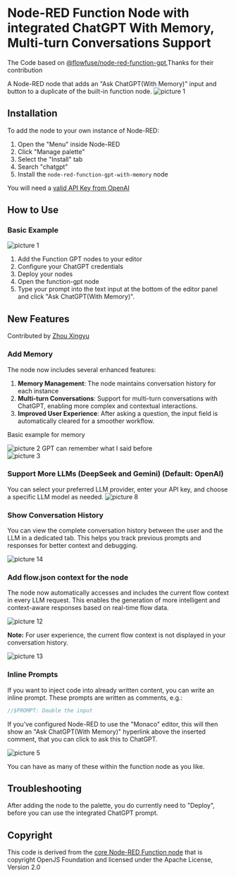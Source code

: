 # Node-RED Function Node with integrated ChatGPT With Memory, Multi-turn Conversations Support

The Code based on [@flowfuse/node-red-function-gpt](https://github.com/FlowFuse/node-red-function-gpt),Thanks for their contribution

A Node-RED node that adds an "Ask ChatGPT(With Memory)" input and button to a duplicate of the built-in function node.
![picture 1](images/b773216cb9e92964b9b64d1c1bb081bef3ff972ebe7bc91242f48b295087b966.png)

## Installation

To add the node to your own instance of Node-RED:

1. Open the "Menu" inside Node-RED
1. Click "Manage palette"
1. Select the "Install" tab
1. Search "chatgpt"
1. Install the `node-red-function-gpt-with-memory` node

You will need a [valid API Key from OpenAI](https://platform.openai.com/account/api-keys)

## How to Use

### Basic Example

![picture 1](images/b773216cb9e92964b9b64d1c1bb081bef3ff972ebe7bc91242f48b295087b966.png)

1. Add the Function GPT nodes to your editor
2. Configure your ChatGPT credentials
3. Deploy your nodes
4. Open the function-gpt node
5. Type your prompt into the text input at the bottom of the editor panel and click "Ask ChatGPT(With Memory)".

## New Features

Contributed by [Zhou Xingyu](https://github.com/strutter0816)

### Add Memory

The node now includes several enhanced features:

1. **Memory Management**: The node maintains conversation history for each instance
2. **Multi-turn Conversations**: Support for multi-turn conversations with ChatGPT, enabling more complex and contextual interactions.
3. **Improved User Experience**: After asking a question, the input field is automatically cleared for a smoother workflow.

Basic example for memory

![picture 2](images/54aa94dbff141e678cd5802091e484c32add4cbf1abc75c317765d365c630996.png)
GPT can remember what I said before  
![picture 3](images/c34b043274e9aee3faf8b9d674e822c516321ddfaf01b3f3408e68ed05fa4b50.png)

### Support More LLMs (DeepSeek and Gemini) (Default: OpenAI)

You can select your preferred LLM provider, enter your API key, and choose a specific LLM model as needed.
![picture 8](images/6bf62f538590289e401b8e8865854973e2244b025e66936d1541af86c15681b2.png)

### Show Conversation History

You can view the complete conversation history between the user and the LLM in a dedicated tab. This helps you track previous prompts and responses for better context and debugging.

![picture 14](images/c7ba205cfe314616f7aa3b680771ab65a180fe5f033897bef9ded15ae9180e44.png)

### Add flow.json context for the node

The node now automatically accesses and includes the current flow context in every LLM request. This enables the generation of more intelligent and context-aware responses based on real-time flow data.

![picture 12](images/1de0f1b9c8d1f47e83dd650988cf39993a7da0729087adec5e6ba242ffe0ce79.png)

**Note:** For user experience, the current flow context is not displayed in your conversation history.

![picture 13](images/01c42f0a0cd6017982bb3006fb2ba943001e277ecddab0c5f2e0c1197040f40c.png)

### Inline Prompts

If you want to inject code into already written content, you can write an inline prompt. These prompts are written as comments, e.g.:

```js
//$PROMPT: Double the input
```

If you've configured Node-RED to use the "Monaco" editor, this will then show an "Ask ChatGPT(With Memory)" hyperlink above the inserted comment, that you can click to ask this to ChatGPT.

![picture 5](images/97ee2535954da7614cbec359e82fc209340836204e04552e0c69c82526b62f6d.png)

You can have as many of these within the function node as you like.

## Troubleshooting

After adding the node to the palette, you do currently need
to "Deploy", before you can use the integrated ChatGPT prompt.

## Copyright

This code is derived from the [core Node-RED Function node](https://github.com/node-red/node-red/blob/master/packages/node_modules/%40node-red/nodes/core/function/10-function.js) that is copyright OpenJS Foundation and licensed under the Apache License, Version 2.0
